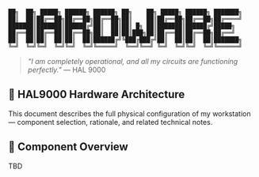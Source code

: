 ```
██╗  ██╗ █████╗ ██████╗ ██████╗ ██╗    ██╗ █████╗ ██████╗ ███████╗
██║  ██║██╔══██╗██╔══██╗██╔══██╗██║    ██║██╔══██╗██╔══██╗██╔════╝
███████║███████║██████╔╝██║  ██║██║ █╗ ██║███████║██████╔╝█████╗  
██╔══██║██╔══██║██╔══██╗██║  ██║██║███╗██║██╔══██║██╔══██╗██╔══╝  
██║  ██║██║  ██║██║  ██║██████╔╝╚███╔███╔╝██║  ██║██║  ██║███████╗
╚═╝  ╚═╝╚═╝  ╚═╝╚═╝  ╚═╝╚═════╝  ╚══╝╚══╝ ╚═╝  ╚═╝╚═╝  ╚═╝╚══════╝
```
>_"I am completely operational, and all my circuits are functioning perfectly."_
> — HAL 9000

## 🧠 HAL9000 Hardware Architecture

This document describes the full physical configuration of my workstation — component selection, rationale, and related technical notes.

## 🧩 Component Overview

TBD
